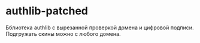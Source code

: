 # authlib-patched
Бблиотека authlib с вырезанной проверкой домена и цифровой подписи.
Подгружать скины можно с любого домена.

